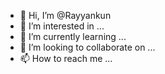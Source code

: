 - 👋 Hi, I’m @Rayyankun
- 👀 I’m interested in ...
- 🌱 I’m currently learning ...
- 💞️ I’m looking to collaborate on ...
- 📫 How to reach me ...

<!---
Rayyankun/Rayyankun is a ✨ special ✨ repository because its `README.md` (this file) appears on your GitHub profile.
You can click the Preview link to take a look at your changes.
--->
